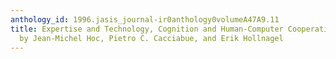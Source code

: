 ```yaml
---
anthology_id: 1996.jasis_journal-ir0anthology0volumeA47A9.11
title: Expertise and Technology, Cognition and Human-Computer Cooperation, edited
  by Jean-Michel Hoc, Pietro C. Cacciabue, and Erik Hollnagel
---
```

